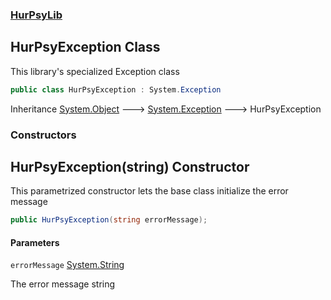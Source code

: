### [HurPsyLib](HurPsyLib.md 'HurPsyLib')

## HurPsyException Class

This library's specialized Exception class

```csharp
public class HurPsyException : System.Exception
```

Inheritance [System.Object](https://docs.microsoft.com/en-us/dotnet/api/System.Object 'System.Object') &#129106; [System.Exception](https://docs.microsoft.com/en-us/dotnet/api/System.Exception 'System.Exception') &#129106; HurPsyException
### Constructors

<a name='HurPsyLib.HurPsyException.HurPsyException(string)'></a>

## HurPsyException(string) Constructor

This parametrized constructor lets the base class initialize the error message

```csharp
public HurPsyException(string errorMessage);
```
#### Parameters

<a name='HurPsyLib.HurPsyException.HurPsyException(string).errorMessage'></a>

`errorMessage` [System.String](https://docs.microsoft.com/en-us/dotnet/api/System.String 'System.String')

The error message string